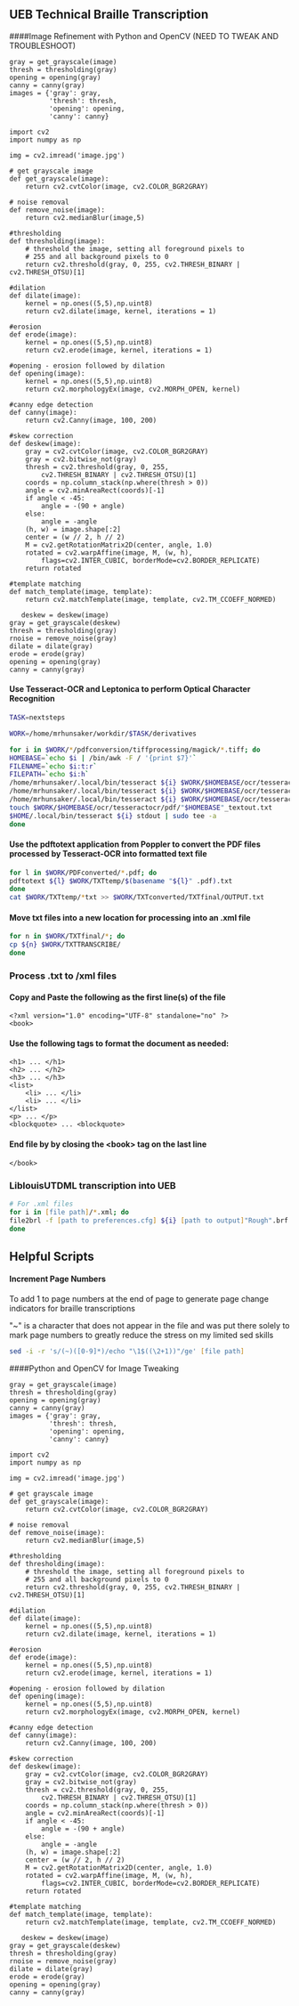 ## UEB Technical Braille Transcription

####Image Refinement with Python and OpenCV (NEED TO TWEAK AND TROUBLESHOOT)

```
gray = get_grayscale(image)
thresh = thresholding(gray)
opening = opening(gray)
canny = canny(gray)
images = {'gray': gray, 
          'thresh': thresh, 
          'opening': opening, 
          'canny': canny}
          
import cv2
import numpy as np

img = cv2.imread('image.jpg')

# get grayscale image
def get_grayscale(image):
    return cv2.cvtColor(image, cv2.COLOR_BGR2GRAY)
    
# noise removal
def remove_noise(image):
    return cv2.medianBlur(image,5)
 
#thresholding
def thresholding(image):
    # threshold the image, setting all foreground pixels to
    # 255 and all background pixels to 0
    return cv2.threshold(gray, 0, 255, cv2.THRESH_BINARY | cv2.THRESH_OTSU)[1]

#dilation
def dilate(image):
    kernel = np.ones((5,5),np.uint8)
    return cv2.dilate(image, kernel, iterations = 1)
    
#erosion
def erode(image):
    kernel = np.ones((5,5),np.uint8)
    return cv2.erode(image, kernel, iterations = 1)

#opening - erosion followed by dilation
def opening(image):
    kernel = np.ones((5,5),np.uint8)
    return cv2.morphologyEx(image, cv2.MORPH_OPEN, kernel)

#canny edge detection
def canny(image):
    return cv2.Canny(image, 100, 200)

#skew correction
def deskew(image):
    gray = cv2.cvtColor(image, cv2.COLOR_BGR2GRAY)
    gray = cv2.bitwise_not(gray)
    thresh = cv2.threshold(gray, 0, 255,
        cv2.THRESH_BINARY | cv2.THRESH_OTSU)[1]
    coords = np.column_stack(np.where(thresh > 0))
    angle = cv2.minAreaRect(coords)[-1]
    if angle < -45:
        angle = -(90 + angle)
    else:
        angle = -angle
    (h, w) = image.shape[:2]
    center = (w // 2, h // 2)
    M = cv2.getRotationMatrix2D(center, angle, 1.0)
    rotated = cv2.warpAffine(image, M, (w, h),
        flags=cv2.INTER_CUBIC, borderMode=cv2.BORDER_REPLICATE)    
    return rotated

#template matching
def match_template(image, template):
    return cv2.matchTemplate(image, template, cv2.TM_CCOEFF_NORMED)           
   
   deskew = deskew(image)
gray = get_grayscale(deskew)
thresh = thresholding(gray)
rnoise = remove_noise(gray)
dilate = dilate(gray)
erode = erode(gray)
opening = opening(gray)
canny = canny(gray)
```

#### Use Tesseract-OCR and Leptonica to perform Optical Character Recognition

```zsh
TASK=nextsteps

WORK=/home/mrhunsaker/workdir/$TASK/derivatives

for i in $WORK/*/pdfconversion/tiffprocessing/magick/*.tiff; do
HOMEBASE=`echo $i | /bin/awk -F / '{print $7}'`
FILENAME=`echo $i:t:r`
FILEPATH=`echo $i:h`
/home/mrhunsaker/.local/bin/tesseract ${i} $WORK/$HOMEBASE/ocr/tesseractocr/pdf/"$FILENAME"  pdf
/home/mrhunsaker/.local/bin/tesseract ${i} $WORK/$HOMEBASE/ocr/tesseractocr/hocr/"$FILENAME""hocr"  hocr
/home/mrhunsaker/.local/bin/tesseract ${i} $WORK/$HOMEBASE/ocr/tesseractocr/txt/"$FILENAME" 
touch $WORK/$HOMEBASE/ocr/tesseractocr/pdf/"$HOMEBASE"_textout.txt
$HOME/.local/bin/tesseract ${i} stdout | sudo tee -a
done
```

#### Use the pdftotext application from Poppler to convert the PDF files processed by Tesseract-OCR into formatted text file

```zsh
for l in $WORK/PDFconverted/*.pdf; do
pdftotext ${l} $WORK/TXTtemp/$(basename "${l}" .pdf).txt
done
cat $WORK/TXTtemp/*txt >> $WORK/TXTconverted/TXTfinal/OUTPUT.txt
```

#### Move txt files into a new location for processing into an .xml file

```zsh
for n in $WORK/TXTfinal/*; do
cp ${n} $WORK/TXTTRANSCRIBE/
done
```

### Process .txt to /xml files

#### Copy and Paste the following as the first line(s) of the file

```xml-dtd
<?xml version="1.0" encoding="UTF-8" standalone="no" ?>
<book>
```

#### Use the following tags to format the document as needed:

```xml-dtd
<h1> ... </h1>
<h2> ... </h2>
<h3> ... </h3> 
<list>
	<li> ... </li>
	<li> ... </li> 
</list>
<p> ... </p>
<blockquote> ... <blockquote>
```

#### End file by by closing the \<book> tag on the last line

```
</book>
```

### LiblouisUTDML transcription into UEB

```zsh
# For .xml files
for i in [file path]/*.xml; do
file2brl -f [path to preferences.cfg] ${i} [path to output]"Rough".brf
done

```



## Helpful Scripts

#### Increment Page Numbers

To add 1 to page numbers at the end of page to generate page change indicators for braille transcriptions

 "~" is a character that does not appear in the file and was put there solely to mark page numbers to greatly reduce the stress on my limited sed skills

```zsh
sed -i -r 's/(~)([0-9]*)/echo "\1$((\2+1))"/ge' [file path]
```

####Python and OpenCV for Image Tweaking

```
gray = get_grayscale(image)
thresh = thresholding(gray)
opening = opening(gray)
canny = canny(gray)
images = {'gray': gray, 
          'thresh': thresh, 
          'opening': opening, 
          'canny': canny}
          
import cv2
import numpy as np

img = cv2.imread('image.jpg')

# get grayscale image
def get_grayscale(image):
    return cv2.cvtColor(image, cv2.COLOR_BGR2GRAY)
    
# noise removal
def remove_noise(image):
    return cv2.medianBlur(image,5)
 
#thresholding
def thresholding(image):
    # threshold the image, setting all foreground pixels to
    # 255 and all background pixels to 0
    return cv2.threshold(gray, 0, 255, cv2.THRESH_BINARY | cv2.THRESH_OTSU)[1]

#dilation
def dilate(image):
    kernel = np.ones((5,5),np.uint8)
    return cv2.dilate(image, kernel, iterations = 1)
    
#erosion
def erode(image):
    kernel = np.ones((5,5),np.uint8)
    return cv2.erode(image, kernel, iterations = 1)

#opening - erosion followed by dilation
def opening(image):
    kernel = np.ones((5,5),np.uint8)
    return cv2.morphologyEx(image, cv2.MORPH_OPEN, kernel)

#canny edge detection
def canny(image):
    return cv2.Canny(image, 100, 200)

#skew correction
def deskew(image):
    gray = cv2.cvtColor(image, cv2.COLOR_BGR2GRAY)
    gray = cv2.bitwise_not(gray)
    thresh = cv2.threshold(gray, 0, 255,
        cv2.THRESH_BINARY | cv2.THRESH_OTSU)[1]
    coords = np.column_stack(np.where(thresh > 0))
    angle = cv2.minAreaRect(coords)[-1]
    if angle < -45:
        angle = -(90 + angle)
    else:
        angle = -angle
    (h, w) = image.shape[:2]
    center = (w // 2, h // 2)
    M = cv2.getRotationMatrix2D(center, angle, 1.0)
    rotated = cv2.warpAffine(image, M, (w, h),
        flags=cv2.INTER_CUBIC, borderMode=cv2.BORDER_REPLICATE)    
    return rotated

#template matching
def match_template(image, template):
    return cv2.matchTemplate(image, template, cv2.TM_CCOEFF_NORMED)           
   
   deskew = deskew(image)
gray = get_grayscale(deskew)
thresh = thresholding(gray)
rnoise = remove_noise(gray)
dilate = dilate(gray)
erode = erode(gray)
opening = opening(gray)
canny = canny(gray)

```


